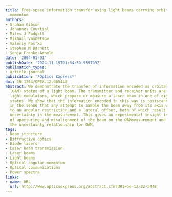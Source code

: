 ```yaml
---
title: Free-space information transfer using light beams carrying orbital angular
  momentum
authors:
- Graham Gibson
- Johannes Courtial
- Miles J Padgett
- Mikhail Vasnetsov
- Valeriy Pas’ko
- Stephen M Barnett
- Sonja Franke-Arnold
date: '2004-01-01'
publishDate: '2024-11-15T01:34:50.955709Z'
publication_types:
- article-journal
publication: '*Optics Express*'
doi: 10.1364/OPEX.12.005448
abstract: We demonstrate the transfer of information encoded as orbital angular momentum
  (OAM) states of a light beam. The transmitter and receiver units are based on spatial
  light modulators, which prepare or measure a laser beam in one of eight pure OAM
  states. We show that the information encoded in this way is resistant to eavesdropping
  in the sense that any attempt to sample the beam away from its axis will be subject
  to an angular restriction and a lateral offset, both of which result in inherent
  uncertainty in the measurement. This gives an experimental insight into the effects
  of aperturing and misalignment of the beam on the OAMmeasurement and demonstrates
  the uncertainty relationship for OAM.
tags:
- Beam structure
- Diffractive optics
- Diode lasers
- Laser beam transmission
- Laser beams
- Light beams
- Optical angular momentum
- Optical communications
- Power spectra
links:
- name: URL
  url: http://www.opticsexpress.org/abstract.cfm?URI=oe-12-22-5448
---
```

